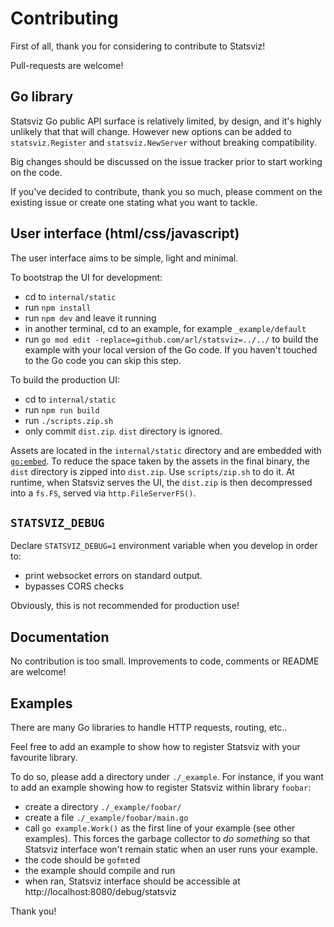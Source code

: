 Contributing
============

First of all, thank you for considering to contribute to Statsviz!

Pull-requests are welcome!


## Go library

Statsviz Go public API surface is relatively limited, by design, and it's highly
unlikely that that will change. However new options can be added to
`statsviz.Register` and `statsviz.NewServer` without breaking compatibility.

Big changes should be discussed on the issue tracker prior to start working on
the code.

If you've decided to contribute, thank you so much, please comment on the
existing issue or create one stating what you want to tackle.


## User interface (html/css/javascript)

The user interface aims to be simple, light and minimal.

To bootstrap the UI for development:
 - cd to `internal/static`
 - run `npm install`
 - run `npm dev` and leave it running
 - in another terminal, cd to an example, for example `_example/default`
 - run `go mod edit -replace=github.com/arl/statsviz=../../` to build the
   example with your local version of the Go code. If you haven't touched to the
   Go code you can skip this step.

To build the production UI:
 - cd to `internal/static`
 - run `npm run build`
 - run `./scripts.zip.sh`
 - only commit `dist.zip`. `dist` directory is ignored.


Assets are located in the `internal/static` directory and are embedded with
[`go:embed`](https://pkg.go.dev/embed). To reduce the space taken by the assets
in the final binary, the `dist` directory is zipped into `dist.zip`. Use
`scripts/zip.sh` to do it. At runtime, when Statsviz serves the UI, the
`dist.zip` is then decompressed into a `fs.FS`, served via
`http.FileServerFS()`.


## `STATSVIZ_DEBUG`

Declare `STATSVIZ_DEBUG=1` environment variable when you develop in order to:
 - print websocket errors on standard output.
 - bypasses CORS checks

Obviously, this is not recommended for production use!

## Documentation

No contribution is too small. Improvements to code, comments or README
are welcome!


## Examples

There are many Go libraries to handle HTTP requests, routing, etc..

Feel free to add an example to show how to register Statsviz with your favourite
library.

To do so, please add a directory under `./_example`. For instance, if you want to add an
example showing how to register Statsviz within library `foobar`:

 - create a directory `./_example/foobar/`
 - create a file `./_example/foobar/main.go`
 - call `go example.Work()` as the first line of your example (see other
   examples). This forces the garbage collector to _do something_ so that
   Statsviz interface won't remain static when an user runs your example.
 - the code should be `gofmt`ed
 - the example should compile and run
 - when ran, Statsviz interface should be accessible at http://localhost:8080/debug/statsviz


Thank you!
